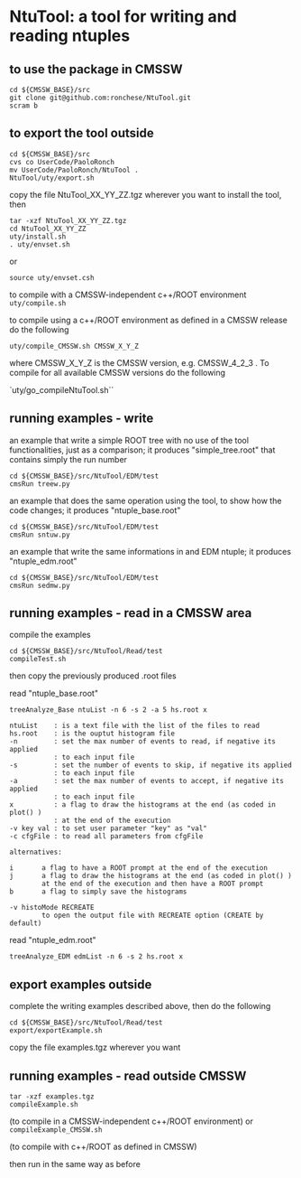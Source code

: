 # NtuTool: a tool for writing and reading ntuples

## to use the package in CMSSW
```
cd ${CMSSW_BASE}/src
git clone git@github.com:ronchese/NtuTool.git
scram b
```

## to export the tool outside
```
cd ${CMSSW_BASE}/src
cvs co UserCode/PaoloRonch
mv UserCode/PaoloRonch/NtuTool .
NtuTool/uty/export.sh
```

copy the file NtuTool_XX_YY_ZZ.tgz wherever you want to install the tool, then

```
tar -xzf NtuTool_XX_YY_ZZ.tgz
cd NtuTool_XX_YY_ZZ
uty/install.sh
. uty/envset.sh
```
or

`source uty/envset.csh`

to compile with a CMSSW-independent c++/ROOT environment
`uty/compile.sh`

to compile using a c++/ROOT environment as defined in a CMSSW release
do the following

`uty/compile_CMSSW.sh CMSSW_X_Y_Z`

where CMSSW_X_Y_Z is the CMSSW version, e.g. CMSSW_4_2_3 . To compile for all 
available CMSSW versions do the following

`uty/go_compileNtuTool.sh``

## running examples - write

an example that write a simple ROOT tree with no use of the tool
functionalities, just as a comparison; it produces "simple_tree.root"
that contains simply the run number

```
cd ${CMSSW_BASE}/src/NtuTool/EDM/test
cmsRun treew.py
```

an example that does the same operation using the tool, to show how 
the code changes; it produces "ntuple_base.root"

```
cd ${CMSSW_BASE}/src/NtuTool/EDM/test
cmsRun sntuw.py
```

an example that write the same informations in and EDM ntuple; 
it produces "ntuple_edm.root"

```
cd ${CMSSW_BASE}/src/NtuTool/EDM/test
cmsRun sedmw.py
```

## running examples - read in a CMSSW area

compile the examples
```
cd ${CMSSW_BASE}/src/NtuTool/Read/test
compileTest.sh
```
then copy the previously produced .root files

read "ntuple_base.root"
```
treeAnalyze_Base ntuList -n 6 -s 2 -a 5 hs.root x

ntuList    : is a text file with the list of the files to read
hs.root    : is the ouptut histogram file
-n         : set the max number of events to read, if negative its applied 
           : to each input file
-s         : set the number of events to skip, if negative its applied 
           : to each input file
-a         : set the max number of events to accept, if negative its applied 
           : to each input file
x          : a flag to draw the histograms at the end (as coded in plot() )
           : at the end of the execution
-v key val : to set user parameter "key" as "val"
-c cfgFile : to read all parameters from cfgFile

alternatives:

i       a flag to have a ROOT prompt at the end of the execution
j       a flag to draw the histograms at the end (as coded in plot() )
        at the end of the execution and then have a ROOT prompt
b       a flag to simply save the histograms

-v histoMode RECREATE
        to open the output file with RECREATE option (CREATE by default)
```


read "ntuple_edm.root"

`treeAnalyze_EDM edmList -n 6 -s 2 hs.root x`

## export examples outside

complete the writing examples described above, then do the following
```
cd ${CMSSW_BASE}/src/NtuTool/Read/test
export/exportExample.sh
```
copy the file examples.tgz wherever you want

## running examples - read outside CMSSW

```
tar -xzf examples.tgz
compileExample.sh
```
(to compile in a CMSSW-independent c++/ROOT environment) or
`compileExample_CMSSW.sh`

(to compile with c++/ROOT as defined in CMSSW)

then run in the same way as before

